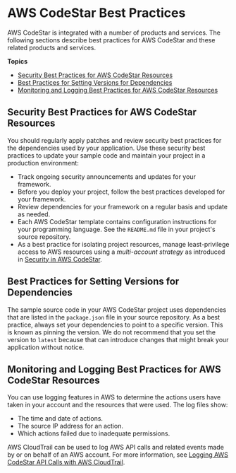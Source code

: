 # AWS CodeStar Best Practices<a name="best-practices"></a>

AWS CodeStar is integrated with a number of products and services\. The following sections describe best practices for AWS CodeStar and these related products and services\.

**Topics**
+ [Security Best Practices for AWS CodeStar Resources](#best-practices-security)
+ [Best Practices for Setting Versions for Dependencies](#best-practices-dependencies)
+ [Monitoring and Logging Best Practices for AWS CodeStar Resources](#best-practices-monitoring)

## Security Best Practices for AWS CodeStar Resources<a name="best-practices-security"></a>



You should regularly apply patches and review security best practices for the dependencies used by your application\. Use these security best practices to update your sample code and maintain your project in a production environment:
+ Track ongoing security announcements and updates for your framework\.
+ Before you deploy your project, follow the best practices developed for your framework\.
+ Review dependencies for your framework on a regular basis and update as needed\.
+ Each AWS CodeStar template contains configuration instructions for your programming language\. See the `README.md` file in your project's source repository\.
+ As a best practice for isolating project resources, manage least\-privilege access to AWS resources using a *multi\-account strategy* as introduced in [Security in AWS CodeStar](security.md)\.

## Best Practices for Setting Versions for Dependencies<a name="best-practices-dependencies"></a>

The sample source code in your AWS CodeStar project uses dependencies that are listed in the `package.json` file in your source repository\. As a best practice, always set your dependencies to point to a specific version\. This is known as pinning the version\. We do not recommend that you set the version to `latest` because that can introduce changes that might break your application without notice\.

## Monitoring and Logging Best Practices for AWS CodeStar Resources<a name="best-practices-monitoring"></a>

You can use logging features in AWS to determine the actions users have taken in your account and the resources that were used\. The log files show:
+ The time and date of actions\.
+ The source IP address for an action\.
+ Which actions failed due to inadequate permissions\.

AWS CloudTrail can be used to log AWS API calls and related events made by or on behalf of an AWS account\. For more information, see [Logging AWS CodeStar API Calls with AWS CloudTrail](logging-using-cloudtrail.md)\.